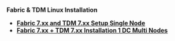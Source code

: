 <strong>Fabric & TDM Linux Installation<strong>

<ul>      
<li><a href="/articles/98_maintenance_and_operational/Installations/Linux/02_Fabric_7.x.x_Setup_Single_node.md">Fabric 7.xx and TDM 7.xx Setup Single Node</a></li>
<li><a href="/articles/98_maintenance_and_operational/Installations/Linux/03_Fabric_7.x.x_Setup_Single_DC_multi_nodes.md">Fabric 7.xx + TDM 7.xx Installation 1 DC Multi Nodes</a></li>

</ul>

